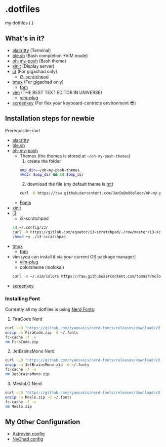# .dotfiles
my dotfiles (.)

## What's in it?
- [alacritty](https://github.com/alacritty/alacritty) (Terminal)
- [ble.sh](https://github.com/akinomyoga/ble.sh) (Bash completion +VIM mode)
- [oh-my-posh](https://github.com/JanDeDobbeleer/oh-my-posh) (Bash theme)
- [xinit](https://gitlab.freedesktop.org/xorg/app/xinit) (Display server)
- [i3](https://github.com/i3/i3.git) (For gigachad only)
	- [i3-scratchpad](https://gitlab.com/aquator/i3-scratchpad)
- [tmux](https://github.com/tmux/tmux) (For gigachad only)
	- [tpm](https://github.com/tmux-plugins/tpm)
- [vim](https://github.com/vim/vim.git) (THE BEST TEXT EDITOR IN UNIVERSE)
	- [vim-plug](https://github.com/junegunn/vim-plug.git) 
- [screenkey](https://gitlab.com/screenkey/screenkey) (For flex your keyboard-centricts environment 😎)
## Installation steps for newbie

Prerequisite: curl
- [alacritty](https://github.com/alacritty/alacritty/blob/master/INSTALL.md)
- [ble.sh](https://github.com/akinomyoga/ble.sh/wiki/Manual-%C2%A71-Introduction#11-install--update)
- [oh-my-posh](https://ohmyposh.dev/docs/installation/linux)
	-	Themes (the themes is stored at `~/oh-my-posh-themes`)
		1. create the folder
		```sh
		omp_dir=~/oh-my-posh-themes
		mkdir $omp_dir && cd $omp_dir 
		```
		2. download the file (my default theme  is [mt](https://github.com/JanDeDobbeleer/oh-my-posh/blob/main/themes/mt.omp.json))
		```sh
		curl -O https://raw.githubusercontent.com/JanDeDobbeleer/oh-my-posh/main/themes/mt.omp.json
		```
	- [Fonts](#installing-fonts)
- [xinit](https://www.thegeekdiary.com/startx-command-not-found/)
- [i3](https://i3wm.org/downloads/)
	- i3-scratchpad
	```sh
	cd ~/.config/i3/
	curl -O https://gitlab.com/aquator/i3-scratchpad/-/raw/master/i3-scratchpad
	chmod +x ./i3-scratchpad
	```
- [tmux](https://github.com/tmux/tmux/wiki/Installing)
	- [tpm](https://github.com/tmux-plugins/tpm#installation)
- vim (you can install it via your current OS package manager)
	- [vim-plug](https://github.com/junegunn/vim-plug#vim)
	- colorsheme (molokai)
	```sh
	curl -o ~/.vim/colors https://raw.githubusercontent.com/tomasr/molokai/master/colors/molokai.vim
	```
- [screenkey](https://gitlab.com/screenkey/screenkey#installation-and-basic-usage_)


### Installing Font
Currently all my dotfiles is using [Nerd Fonts](https://www.nerdfonts.com/):

1. FiraCode Nerd
```sh
curl -LO "https://github.com/ryanoasis/nerd-fonts/releases/download/v3.0.2/FiraCode.zip" 
unzip -o FiraCode.zip -d ~/.fonts 
fc-cache -f -v
rm FiraCode.zip
```
2. JetBrainsMono Nerd
```sh
curl -LO "https://github.com/ryanoasis/nerd-fonts/releases/download/v3.0.2/JetBrainsMono.zip" 
unzip -o JetBrainsMono.zip -d ~/.fonts 
fc-cache -f -v
rm JetBrainsMono.zip
```
3. MesloLG Nerd
```sh
curl -LO "https://github.com/ryanoasis/nerd-fonts/releases/download/v3.0.2/Meslo.zip" 
unzip -o Meslo.zip -d ~/.fonts 
fc-cache -f -v
rm Meslo.zip
```
 
## My Other Configuration
- [Astrovim config](https://github.com/Richie-Z/astrovim-config) 
- [NvChad config](https://github.com/Richie-Z/nvchad-config)
